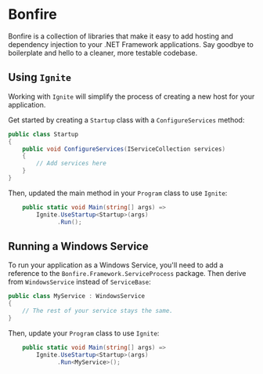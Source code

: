 # Bonfire

Bonfire is a collection of libraries that make it easy to add hosting and dependency injection to your .NET Framework applications. Say goodbye to boilerplate and hello to a cleaner, more testable codebase.

## Using `Ignite`

Working with `Ignite` will simplify the process of creating a new host for your application.

Get started by creating a `Startup` class with a `ConfigureServices` method:

```csharp
public class Startup
{
    public void ConfigureServices(IServiceCollection services)
    {
        // Add services here
    }
}
```

Then, updated the main method in your `Program` class to use `Ignite`:

```csharp
    public static void Main(string[] args) =>
        Ignite.UseStartup<Startup>(args)
              .Run();
```

## Running a Windows Service

To run your application as a Windows Service, you'll need to add a reference to the `Bonfire.Framework.ServiceProcess` package. Then derive from `WindowsService` instead of `ServiceBase`:

```csharp
public class MyService : WindowsService
{
    // The rest of your service stays the same.
}
```

Then, update your `Program` class to use `Ignite`:

```csharp
    public static void Main(string[] args) =>
        Ignite.UseStartup<Startup>(args)
              .Run<MyService>();
```
